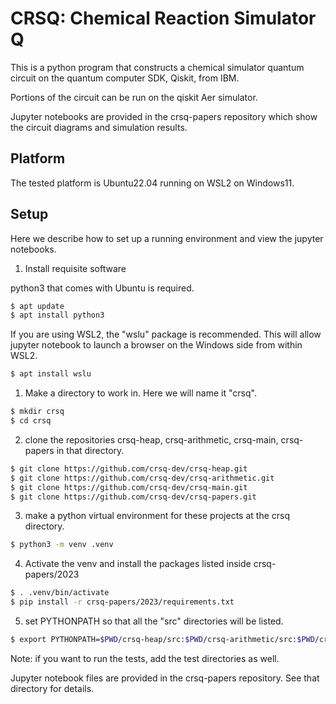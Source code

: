 # CRSQ: Chemical Reaction Simulator Q

This is a python program that constructs a chemical simulator quantum circuit on
the quantum computer SDK, Qiskit, from IBM.

Portions of the circuit can be run on the qiskit Aer simulator.

Jupyter notebooks are provided in the crsq-papers repository which show the circuit
diagrams and simulation results.

## Platform

The tested platform is Ubuntu22.04 running on WSL2 on Windows11.

## Setup

Here we describe how to set up a running environment and view the jupyter notebooks.

1. Install requisite software

python3 that comes with Ubuntu is required.
```bash
$ apt update
$ apt install python3
```

If you are using WSL2, the "wslu" package is recommended.  This will allow jupyter notebook to launch a browser on the Windows side from within WSL2.
```bash
$ apt install wslu
```

1. Make a directory to work in.  Here we will name it "crsq".

```bash
$ mkdir crsq
$ cd crsq
```

2. clone the repositories crsq-heap, crsq-arithmetic, crsq-main, crsq-papers in that directory.

```bash
$ git clone https://github.com/crsq-dev/crsq-heap.git
$ git clone https://github.com/crsq-dev/crsq-arithmetic.git
$ git clone https://github.com/crsq-dev/crsq-main.git
$ git clone https://github.com/crsq-dev/crsq-papers.git
```

3. make a python virtual environment for these projects at the crsq directory.

```bash
$ python3 -m venv .venv
```

4. Activate the venv and install the packages listed inside crsq-papers/2023

```bash
$ . .venv/bin/activate
$ pip install -r crsq-papers/2023/requirements.txt
```

5. set PYTHONPATH so that all the "src" directories will be listed.
```bash
$ export PYTHONPATH=$PWD/crsq-heap/src:$PWD/crsq-arithmetic/src:$PWD/crsq-main/src
```

Note: if you want to run the tests, add the test directories as well.

Jupyter notebook files are provided in the crsq-papers repository.
See that directory for details.
